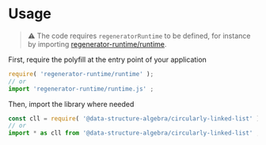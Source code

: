 # Usage

> :warning: The code requires `regeneratorRuntime` to be defined, for instance by importing
> [regenerator-runtime/runtime](https://www.npmjs.com/package/regenerator-runtime).

First, require the polyfill at the entry point of your application
```js
require( 'regenerator-runtime/runtime' );
// or
import 'regenerator-runtime/runtime.js' ;
```

Then, import the library where needed
```js
const cll = require( '@data-structure-algebra/circularly-linked-list' ) ;
// or
import * as cll from '@data-structure-algebra/circularly-linked-list' ;
```
